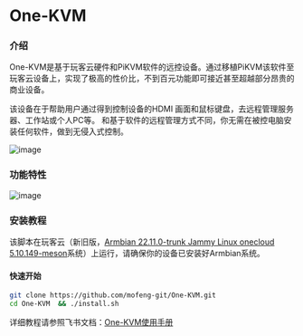 # One-KVM
### 介绍

One-KVM是基于玩客云硬件和PiKVM软件的远控设备。通过移植PiKVM该软件至玩客云设备上，实现了极高的性价比，不到百元功能即可接近甚至超越部分昂贵的商业设备。

该设备在于帮助用户通过得到控制设备的HDMI 画面和鼠标键盘，去远程管理服务器、工作站或个人PC等。 和基于软件的远程管理方式不同，你无需在被控电脑安装任何软件，做到无侵入式控制。

![image](https://github.com/mofeng-git/One-KVM/assets/62919083/ec7e049f-ca6c-426f-bfa4-314536965db0)

### 功能特性

![image](https://github.com/mofeng-git/One-KVM/assets/62919083/1e9305ee-fd9e-4e4c-ba25-141a924fef29)

### 安装教程
该脚本在玩客云（新旧版，[Armbian 22.11.0-trunk Jammy Linux onecloud 5.10.149-meson]( https://github.com/hzyitc/armbian-onecloud/releases/download/ci-20221026-074131-UTC/Armbian_22.11.0-trunk_Onecloud_jammy_legacy_5.10.149.burn.img.xz)系统）上运行，请确保你的设备已安装好Armbian系统。

#### 快速开始
```bash
git clone https://github.com/mofeng-git/One-KVM.git
cd One-KVM  && ./install.sh
```
详细教程请参照飞书文档：[One-KVM使用手册](https://p1b237lu9xm.feishu.cn/drive/folder/IsOifWmMKlzYpRdWfcocI7jdnQA?from=from_copylink)
